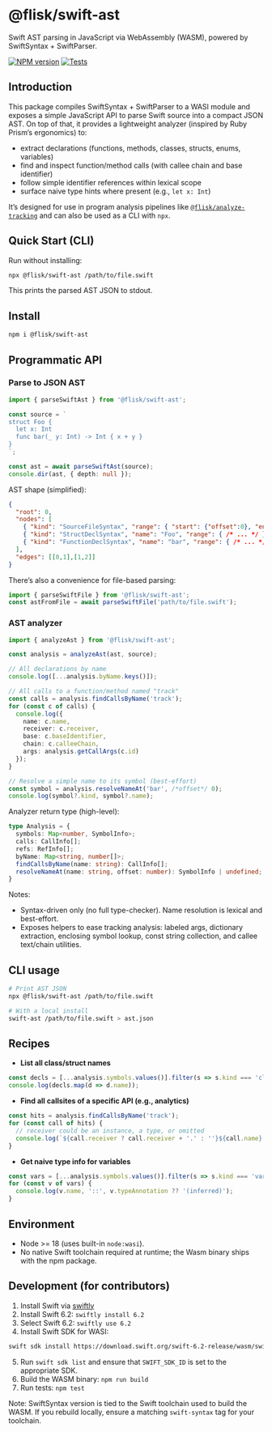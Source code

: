 # @flisk/swift-ast

Swift AST parsing in JavaScript via WebAssembly (WASM), powered by SwiftSyntax + SwiftParser.

[![NPM version](https://img.shields.io/npm/v/@flisk/swift-ast.svg)](https://www.npmjs.com/package/@flisk/swift-ast) [![Tests](https://github.com/fliskdata/swift-ast/actions/workflows/checks.yml/badge.svg?branch=main)](https://github.com/fliskdata/swift-ast/actions/workflows/checks.yml)

## Introduction

This package compiles SwiftSyntax + SwiftParser to a WASI module and exposes a simple JavaScript API to parse Swift source into a compact JSON AST. On top of that, it provides a lightweight analyzer (inspired by Ruby Prism’s ergonomics) to:

- extract declarations (functions, methods, classes, structs, enums, variables)
- find and inspect function/method calls (with callee chain and base identifier)
- follow simple identifier references within lexical scope
- surface naive type hints where present (e.g., `let x: Int`)

It’s designed for use in program analysis pipelines like [`@flisk/analyze-tracking`](https://github.com/fliskdata/analyze-tracking) and can also be used as a CLI with `npx`.

## Quick Start (CLI)

Run without installing:

```bash
npx @flisk/swift-ast /path/to/file.swift
```

This prints the parsed AST JSON to stdout.

## Install

```bash
npm i @flisk/swift-ast
```

## Programmatic API

### Parse to JSON AST

```ts
import { parseSwiftAst } from '@flisk/swift-ast';

const source = `
struct Foo {
  let x: Int
  func bar(_ y: Int) -> Int { x + y }
}
`;

const ast = await parseSwiftAst(source);
console.dir(ast, { depth: null });
```

AST shape (simplified):

```json
{
  "root": 0,
  "nodes": [
    { "kind": "SourceFileSyntax", "range": { "start": {"offset":0}, "end": {"offset":123} } },
    { "kind": "StructDeclSyntax", "name": "Foo", "range": { /* ... */ } },
    { "kind": "FunctionDeclSyntax", "name": "bar", "range": { /* ... */ } }
  ],
  "edges": [[0,1],[1,2]]
}
```

There’s also a convenience for file-based parsing:

```ts
import { parseSwiftFile } from '@flisk/swift-ast';
const astFromFile = await parseSwiftFile('path/to/file.swift');
```

### AST analyzer

```ts
import { analyzeAst } from '@flisk/swift-ast';

const analysis = analyzeAst(ast, source);

// All declarations by name
console.log([...analysis.byName.keys()]);

// All calls to a function/method named "track"
const calls = analysis.findCallsByName('track');
for (const c of calls) {
  console.log({
    name: c.name,
    receiver: c.receiver,
    base: c.baseIdentifier,
    chain: c.calleeChain,
    args: analysis.getCallArgs(c.id)
  });
}

// Resolve a simple name to its symbol (best-effort)
const symbol = analysis.resolveNameAt('bar', /*offset*/ 0);
console.log(symbol?.kind, symbol?.name);
```

Analyzer return type (high-level):

```ts
type Analysis = {
  symbols: Map<number, SymbolInfo>;
  calls: CallInfo[];
  refs: RefInfo[];
  byName: Map<string, number[]>;
  findCallsByName(name: string): CallInfo[];
  resolveNameAt(name: string, offset: number): SymbolInfo | undefined;
}
```

Notes:
- Syntax-driven only (no full type-checker). Name resolution is lexical and best-effort.
- Exposes helpers to ease tracking analysis: labeled args, dictionary extraction, enclosing symbol lookup, const string collection, and callee text/chain utilities.

## CLI usage

```bash
# Print AST JSON
npx @flisk/swift-ast /path/to/file.swift

# With a local install
swift-ast /path/to/file.swift > ast.json
```

## Recipes

- **List all class/struct names**

```ts
const decls = [...analysis.symbols.values()].filter(s => s.kind === 'class' || s.kind === 'struct');
console.log(decls.map(d => d.name));
```

- **Find all callsites of a specific API (e.g., analytics)**

```ts
const hits = analysis.findCallsByName('track');
for (const call of hits) {
  // receiver could be an instance, a type, or omitted
  console.log(`${call.receiver ? call.receiver + '.' : ''}${call.name} at ${call.range.start.line}:${call.range.start.column}`);
}
```

- **Get naive type info for variables**

```ts
const vars = [...analysis.symbols.values()].filter(s => s.kind === 'variable');
for (const v of vars) {
  console.log(v.name, '::', v.typeAnnotation ?? '(inferred)');
}
```

## Environment

- Node >= 18 (uses built-in `node:wasi`).
- No native Swift toolchain required at runtime; the Wasm binary ships with the npm package.

## Development (for contributors)

1. Install Swift via [swiftly](https://www.swift.org/install)
2. Install Swift 6.2: `swiftly install 6.2`
3. Select Swift 6.2: `swiftly use 6.2`
4. Install Swift SDK for WASI: 
```bash
swift sdk install https://download.swift.org/swift-6.2-release/wasm/swift-6.2-RELEASE/swift-6.2-RELEASE_wasm.artifactbundle.tar.gz --checksum fe4e8648309fce86ea522e9e0d1dc48e82df6ba6e5743dbf0c53db8429fb5224
```
5. Run `swift sdk list` and ensure that `SWIFT_SDK_ID` is set to the appropriate SDK.
6. Build the WASM binary: `npm run build`
7. Run tests: `npm test`

Note: SwiftSyntax version is tied to the Swift toolchain used to build the WASM. If you rebuild locally, ensure a matching `swift-syntax` tag for your toolchain.
